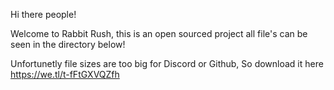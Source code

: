 Hi there people!

Welcome to Rabbit Rush, this is an open sourced project all file's can be seen in the directory below!

Unfortunetly file sizes are too big for Discord or Github, So download it here https://we.tl/t-fFtGXVQZfh 
